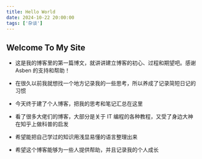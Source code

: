 ```yaml
---
title: Hello World
date: 2024-10-22 20:00:00
tags: ['杂谈']
---
```


## Welcome To My Site

- 这是我的博客里的第一篇博文，就讲讲建立博客的初心、过程和期望吧。感谢 Asben 的支持和帮助！

- 在很久以前我就想找一个地方记录我的一些思考，所以养成了记录简短日记的习惯

- 今天终于建了个人博客，把我的思考和笔记汇总在这里

- 看了很多大佬们的博客，大部分是关于 IT 编程的各种教程，又受了身边大神在知乎上做科普的启发

- 希望能把自己学过的知识用浅显易懂的语言整理出来

- 希望这个博客能够为一些人提供帮助，并且记录我的个人成长
